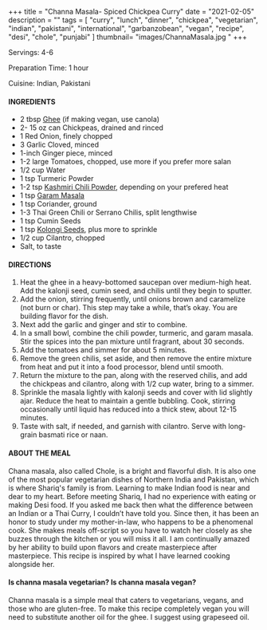 +++
title = "Channa Masala- Spiced Chickpea Curry"
date = "2021-02-05"
description = ""
tags = [
    "curry",
    "lunch",
    "dinner",
    "chickpea",
    "vegetarian",
    "indian",
    "pakistani",
    "international",
    "garbanzobean",
    "vegan",
    "recipe",
    "desi", 
    "chole", 
    "punjabi"
]
thumbnail= "images/ChannaMasala.jpg "
+++

Servings: 4-6 <!--more-->

Preparation Time: 1 hour

Cuisine: Indian, Pakistani

#### INGREDIENTS 

* 2 tbsp [Ghee](https://amzn.to/2ZkJkrW) (if making vegan, use canola) 
* 2- 15 oz can Chickpeas, drained and rinced 
* 1 Red Onion, finely chopped
* 3 Garlic Cloved, minced
* 1-inch Ginger piece, minced 
* 1-2 large Tomatoes, chopped, use more if you prefer more salan 
* 1/2 cup Water 
* 1 tsp Turmeric Powder
* 1-2 tsp [Kashmiri Chili Powder](https://amzn.to/3jP2lMC), depending on your prefered heat
* 1 tsp [Garam Masala](https://amzn.to/3u0tvEX)
* 1 tsp Coriander, ground 
* 1-3 Thai Green Chili or Serrano Chilis, split lengthwise 
* 1 tsp Cumin Seeds
* 1 tsp [Kolongi Seeds](https://amzn.to/3jMZUuh), plus more to sprinkle 
* 1/2 cup Cilantro, chopped 
* Salt, to taste

#### DIRECTIONS 

1. Heat the ghee in a heavy-bottomed saucepan over medium-high heat. Add the kalonji seed, cumin seed, and chilis until they begin to sputter.
2. Add the onion, stirring frequently, until onions brown and caramelize (not burn or char). This step may take a while, that’s okay. You are building flavor for the dish.
3. Next add the garlic and ginger and stir to combine.
4. In a small bowl, combine the chili powder, turmeric, and garam masala. Stir the spices into the pan mixture until fragrant, about 30 seconds.
5. Add the tomatoes and simmer for about 5 minutes.
6. Remove the green chilis, set aside, and then remove the entire mixture from heat and put it into a food processor, blend until smooth.
7. Return the mixture to the pan, along with the reserved chilis, and add the chickpeas and cilantro, along with 1/2 cup water, bring to a simmer.
8. Sprinkle the masala lightly with kalonji seeds and cover with lid slightly ajar. Reduce the heat to maintain a gentle bubbling. Cook, stirring occasionally until liquid has reduced into a thick stew, about 12-15 minutes.
9. Taste with salt, if needed, and garnish with cilantro. Serve with long-grain basmati rice or naan.

#### ABOUT THE MEAL

Chana masala, also called Chole, is a bright and flavorful dish. It is also one of the most popular vegetarian dishes of Northern India and Pakistan, which is where Shariq's family is from. Learning to make Indian food is near and dear to my heart. Before meeting Shariq, I had no experience with eating or making Desi food. If you asked me back then what the difference between an Indian or a Thai Curry, I couldn’t have told you. Since then, it has been an honor to study under my mother-in-law, who happens to be a phenomenal cook. She makes meals off-script so you have to watch her closely as she buzzes through the kitchen or you will miss it all. I am continually amazed by her ability to build upon flavors and create masterpiece after masterpiece. This recipe is inspired by what I have learned cooking alongside her.

#### Is channa masala vegetarian? Is channa masala vegan? 

Channa masala is a simple meal that caters to vegetarians, vegans, and those who are gluten-free. To make this recipe completely vegan you will need to substitute another oil for the ghee. I suggest using grapeseed oil.


